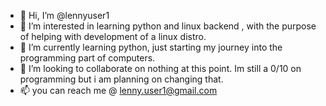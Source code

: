- 👋 Hi, I’m @lennyuser1
- 👀 I’m interested in learning python and linux backend , with the purpose of helping with development of a linux distro.
- 🌱 I’m currently learning python, just starting my journey into the programming part of computers.
- 💞️ I’m looking to collaborate on nothing at this point. Im still a 0/10 on programming but i am planning on changing that.
- 📫 you can reach me @ lenny.user1@gmail.com 

<!---
lennyuser1/lennyuser1 is a ✨ special ✨ repository because its `README.md` (this file) appears on your GitHub profile.
You can click the Preview link to take a look at your changes.
--->
